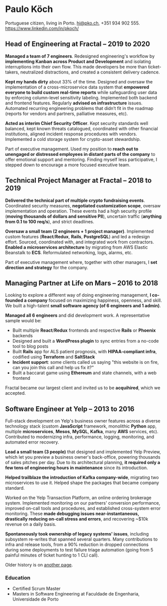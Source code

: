 # Paulo Köch
Portuguese citizen, living in Porto. hi@pko.ch, +351 934 902 555. <https://www.linkedin.com/in/pkoch/>

## Head of Engineering at Fractal – 2019 to 2020
**Managed a team of 7 engineers**. Redesigned engineering's workflow by **implementing Kanban across Product and Development** and isolating interruptions into their own flow. This made developers be more than ticket-takers, neutralized distractions, and created a consistent delivery cadence.

**Kept my hands dirty** about 33% of the time. Designed and oversaw the implementation of a cross-microservice data system that **empowered everyone to build custom real-time reports** while safeguarding user data by enforcing column-level sensitivity labeling. Implemented both backend and frontend features. Regularly **advised on infrastructure** issues. Automated recurring engineering problems that didn’t fit in the roadmap (reports for vendors and partners, palliative measures, etc).

**Acted as interim Chief Security Officer**. Kept security standards well balanced, kept known threats catalogued, coordinated with other financial institutions, aligned incident response procedures with vendors. Implemented a cold storage system for crypto-asset stewardship.

Part of executive management. Used my position to **reach out to unengaged or distressed employees in distant parts of the company** to offer emotional support and mentoring. Finding myself less participative, I stepped down to encourage a more focused executive team.

## Technical Project Manager at Fractal – 2018 to 2019
**Delivered the technical part of multiple crypto fundraising events**. Coordinated security measures, **negotiated customization scope**, oversaw implementation and operation. These events had a high security profile (**moving thousands of dollars and sensitive PII**), uncertain traffic (**anything from 0.1 to 100 req/s**), and strict deadlines.

**Oversaw a small team (2 engineers + 1 project manager)**. Implemented custom features (**React**/**Redux**, **Rails**, **PostgreSQL**) and led a redesign effort. Sourced, coordinated with, and integrated work from contractors. **Enabled a microservices architecture** by migrating from AWS Elastic Beanstalk to **ECS**. Reformulated networking, logs, alarms, etc.

Part of executive management where, together with other managers, I **set direction and strategy** for the company.

## Managing Partner at Life on Mars – 2016 to 2018
Looking to explore a different way of doing engineering management, **I co-founded a company** focused on maximizing happiness, openness, and skill. We built a high-talent **small software agency (of 6 engineers and 1 admin)**.

**Managed all 6 engineers** and did development work. A representative sample would be:
* Built multiple **React**/**Redux** frontends and respective **Rails** or **Phoenix** backends
* Designed and built a **WordPress plugin** to sync entries from a no-code tool to blog posts
* Built **Rails** app for ALS patient prognosis, with **HIPAA-compliant infra**, codified using **Terraform** and **SaltStack**
* **Incident support**: some clients called us saying "this website is on fire, can you join this call and help us fix it?"
* Built a baccarat game using **Ethereum** and state channels, with a web frontend

Fractal became our largest client and invited us to be **acquihired**, which we accepted.

## Software Engineer at Yelp – 2013 to 2016
Full-stack development on Yelp's business owner features across a diverse technology stack (custom **JavaScript** framework, monolithic **Python** app, multiple **microservices**, **Mesos**, **MySQL**, **Kafka**, many **AWS** services, etc). Contributed to modernizing infra, performance, logging, monitoring, and automated error recovery.

**Lead a small team (3 people)** that designed and implemented Yelp Preview, which let you preview a business owner's back-office, powering thousands of sales pitches per day. Due to its architectural planning, **it required only a few tens of engineering hours in maintenance** since its introduction.

**Helped trailblaze the introduction of Kafka company-wide**, migrating two microservices to use it. Helped shape the packages that became company standard.

Worked on the Yelp Transaction Platform, an online ordering brokerage system. Implemented monitoring on our partners' conversion performance, improved on-call tools and procedures, and established cross-system error monitoring. These **made debugging issues near-instantaneous, drastically reducing on-call stress and errors**, and recovering ~$10k revenue on a daily basis.

**Spontaneously took ownership of legacy systems' issues**, including subsystem re-writes that spanned several quarters. Many contributions to infra and release tools, from a 90% reduction in dropped connections during some deployments to test failure triage automation (going from 5 painful minutes of ticket hunting to 1 CLI call).

Older history is on [another page](older_history.md).

### Education
* Certified Scrum Master
* Masters in Software Engineering at Faculdade de Engenharia, Universidade de Porto
